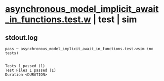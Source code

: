 # [asynchronous_model_implicit_await_in_functions.test.w](../../../../../examples/tests/valid/asynchronous_model_implicit_await_in_functions.test.w) | test | sim

## stdout.log
```log
pass ─ asynchronous_model_implicit_await_in_functions.test.wsim (no tests)
 
 
Tests 1 passed (1)
Test Files 1 passed (1)
Duration <DURATION>
```

